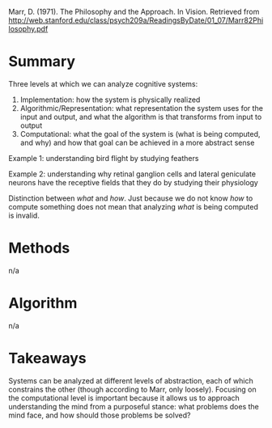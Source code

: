 Marr, D. (1971). The Philosophy and the Approach. In Vision. Retrieved from http://web.stanford.edu/class/psych209a/ReadingsByDate/01_07/Marr82Philosophy.pdf

# Summary

Three levels at which we can analyze cognitive systems:

1. Implementation: how the system is physically realized
2. Algorithmic/Representation: what representation the system uses for the input and output, and what the algorithm is that transforms from input to output
3. Computational: what the goal of the system is (what is being computed, and why) and how that goal can be achieved in a more abstract sense

Example 1: understanding bird flight by studying feathers

Example 2: understanding why retinal ganglion cells and lateral geniculate neurons have the receptive fields that they do by studying their physiology

Distinction between *what* and *how*. Just because we do not know *how* to compute something does not mean that analyzing *what* is being computed is invalid.

# Methods

n/a

# Algorithm

n/a

# Takeaways

Systems can be analyzed at different levels of abstraction, each of which constrains the other (though according to Marr, only loosely). Focusing on the computational level is important because it allows us to approach understanding the mind from a purposeful stance: what problems does the mind face, and how should those problems be solved?
